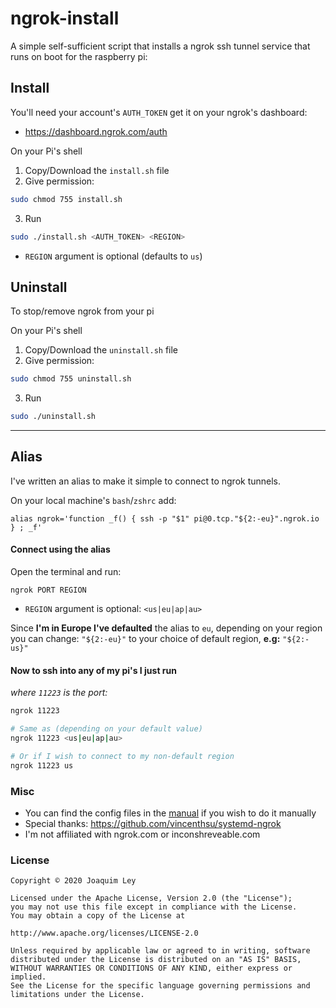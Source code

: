 # ngrok-install
A simple self-sufficient script that installs a ngrok ssh tunnel service that runs on boot for the raspberry pi:

## Install

You'll need your account's `AUTH_TOKEN` get it on your ngrok's dashboard: 
- https://dashboard.ngrok.com/auth

On your Pi's shell
1. Copy/Download the `install.sh` file
2. Give permission:

```bash
sudo chmod 755 install.sh
```
3. Run

```bash
sudo ./install.sh <AUTH_TOKEN> <REGION>
```
- `REGION` argument is optional (defaults to `us`)

## Uninstall
To stop/remove ngrok from your pi

On your Pi's shell
1. Copy/Download the `uninstall.sh` file
2. Give permission:

```bash
sudo chmod 755 uninstall.sh
```
3. Run

```bash
sudo ./uninstall.sh
```

---------------------

## Alias
I've written an alias to make it simple to connect to ngrok tunnels.

On your local machine's `bash`/`zshrc` add:
```
alias ngrok='function _f() { ssh -p "$1" pi@0.tcp."${2:-eu}".ngrok.io } ; _f'
```

#### Connect using the alias
Open the terminal and run:
```
ngrok PORT REGION
```
- `REGION` argument is optional: `<us|eu|ap|au>`

Since **I'm in Europe I've defaulted** the alias to `eu`, depending on your region you can change:
`"${2:-eu}"` to your choice of default region, **e.g:** `"${2:-us}"`

#### Now to ssh into any of my pi's I just run
_where `11223` is the port:_

```bash
ngrok 11223

# Same as (depending on your default value)
ngrok 11223 <us|eu|ap|au>

# Or if I wish to connect to my non-default region
ngrok 11223 us
```

### Misc
- You can find the config files in the [manual](manual/) if you wish to do it manually
- Special thanks: https://github.com/vincenthsu/systemd-ngrok
- I'm not affiliated with ngrok.com or inconshreveable.com

### License

	Copyright © 2020 Joaquim Ley

	Licensed under the Apache License, Version 2.0 (the "License");
	you may not use this file except in compliance with the License.
	You may obtain a copy of the License at

	http://www.apache.org/licenses/LICENSE-2.0

	Unless required by applicable law or agreed to in writing, software
	distributed under the License is distributed on an "AS IS" BASIS,
	WITHOUT WARRANTIES OR CONDITIONS OF ANY KIND, either express or 
	implied.
	See the License for the specific language governing permissions and
	limitations under the License.
